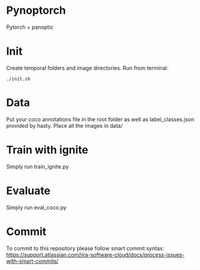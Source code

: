 # Pynoptorch
Pytorch + panoptic

# Init

Create temporal folders and image directories. Run from terminal:
```
./init.sh
```

# Data
Put your coco annotations file in the root folder as well as label_classes.json provided by hasty.
Place all the images in data/

# Train with ignite 

Simply run train_ignite.py

# Evaluate

Simply run eval_coco.py

# Commit

To commit to this repository please follow smart commit syntax: https://support.atlassian.com/jira-software-cloud/docs/process-issues-with-smart-commits/